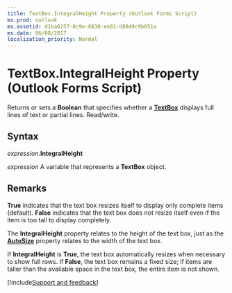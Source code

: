 ```yaml
---
title: TextBox.IntegralHeight Property (Outlook Forms Script)
ms.prod: outlook
ms.assetid: d1ba0257-0c9e-6830-ee81-d8849c9b051a
ms.date: 06/08/2017
localization_priority: Normal
---
```



# TextBox.IntegralHeight Property (Outlook Forms Script)

Returns or sets a  **Boolean** that specifies whether a **[TextBox](Outlook.textbox.md)** displays full lines of text or partial lines. Read/write.


## Syntax

_expression_.**IntegralHeight**

_expression_ A variable that represents a  **TextBox** object.


## Remarks

 **True** indicates that the text box resizes itself to display only complete items (default). **False** indicates that the text box does not resize itself even if the item is too tall to display completely.

The  **IntegralHeight** property relates to the height of the text box, just as the **[AutoSize](Outlook.textbox.autosize.md)** property relates to the width of the text box.

If  **IntegralHeight** is **True**, the text box automatically resizes when necessary to show full rows. If  **False**, the text box remains a fixed size; if items are taller than the available space in the text box, the entire item is not shown.

[!include[Support and feedback](~/includes/feedback-boilerplate.md)]